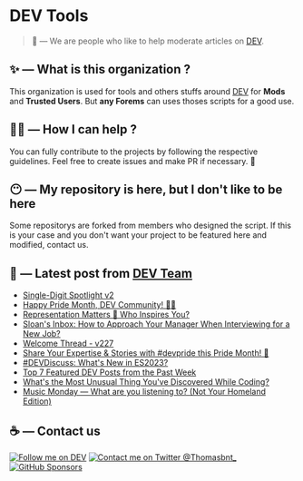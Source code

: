 # DEV Tools

> 🔧 — We are people who like to help moderate articles on [DEV](https://dev.to).

## ✨ — What is this organization ?

This organization is used for tools and others stuffs around [DEV](https://dev.to) for **Mods** and **Trusted Users**. But __any Forems__ can uses thoses scripts for a good use.


## 💪🏼 — How I can help ?

You can fully contribute to the projects by following the respective guidelines. Feel free to create issues and make PR if necessary. 🎉

## 😶 — My repository is here, but I don't like to be here

Some repositorys are forked from members who designed the script. If this is your case and you don't want your project to be featured here and modified, contact us.

## 📝 — Latest post from [DEV Team](https://dev.to/devteam)

<!-- BLOG-POST-LIST:START -->
- [Single-Digit Spotlight v2](https://dev.to/devteam/single-digit-spotlight-v2-10b2)
- [Happy Pride Month, DEV Community! 🏳️‍🌈](https://dev.to/devteam/happy-pride-month-dev-community-298e)
- [Representation Matters 🌈 Who Inspires You?](https://dev.to/devteam/representation-matters-who-inspires-you-1ip0)
- [Sloan&#39;s Inbox: How to Approach Your Manager When Interviewing for a New Job?](https://dev.to/devteam/sloans-inbox-how-to-approach-your-manager-when-interviewing-for-a-new-job-129m)
- [Welcome Thread - v227](https://dev.to/devteam/welcome-thread-v227-2lb3)
- [Share Your Expertise &amp; Stories with #devpride this Pride Month! 🌈](https://dev.to/devteam/share-your-expertise-stories-with-devpride-this-pride-month-39mc)
- [#DEVDiscuss: What&#39;s New in ES2023?](https://dev.to/devteam/devdiscuss-whats-new-in-es2023-3d8b)
- [Top 7 Featured DEV Posts from the Past Week](https://dev.to/devteam/top-7-featured-dev-posts-from-the-past-week-1cb6)
- [What&#39;s the Most Unusual Thing You&#39;ve Discovered While Coding?](https://dev.to/devteam/whats-the-most-unusual-thing-youve-discovered-while-coding-1l21)
- [Music Monday — What are you listening to? &lpar;Not Your Homeland Edition&rpar;](https://dev.to/devteam/music-monday-what-are-you-listening-to-not-your-homeland-edition-gnm)
<!-- BLOG-POST-LIST:END -->


## ☕ — Contact us

[![Follow me on DEV](https://img.shields.io/badge/dev.to-%2308090A.svg?&style=for-the-badge&logo=dev.to&logoColor=white&alt=devto)](https://dev.to/thomasbnt)
[![Contact me on Twitter @Thomasbnt_](https://img.shields.io/badge/Contact%20me%20on%20Twitter-%231DA1F2.svg?&style=for-the-badge&logo=twitter&logoColor=white&alt=twitter)](https://twitter.com/messages/1142357270-1142357270?text=Hello,%20I%20contact%20you%20from%20devtotools%20&recipient_id=1142357270) [![GitHub Sponsors](https://img.shields.io/badge/Sponsor%20me-%23EA54AE.svg?&style=for-the-badge&logo=github-sponsors&logoColor=white)](https://github.com/sponsors/thomasbnt)


